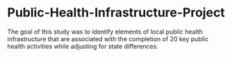 # Public-Health-Infrastructure-Project
The goal of this study was to identify elements of local public health infrastructure that are associated with the completion of 20 key public health activities while adjusting for state differences.
